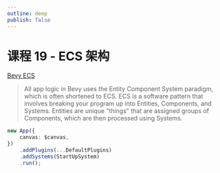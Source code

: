 ```yaml
---
outline: deep
publish: false
---
```


# 课程 19 - ECS 架构

[Bevy ECS]

> All app logic in Bevy uses the Entity Component System paradigm, which is often shortened to ECS. ECS is a software pattern that involves breaking your program up into Entities, Components, and Systems. Entities are unique "things" that are assigned groups of Components, which are then processed using Systems.

```ts
new App({
    canvas: $canvas,
})
    .addPlugins(...DefaultPlugins)
    .addSystems(StartUpSystem)
    .run();
```

[Bevy ECS]: https://bevyengine.org/learn/quick-start/getting-started/ecs/
[Bevy Plugins]: https://bevyengine.org/learn/quick-start/getting-started/plugins/
[koota]: https://github.com/pmndrs/koota
[r3f-koota-starter]: https://github.com/Ctrlmonster/r3f-koota-starter
